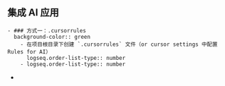 ## 集成 AI 应用
	- ### 方式一：.cursorrules
	  background-color:: green
		- 在项目根目录下创建 `.cursorrules` 文件（or cursor settings 中配置 Rules for AI）
		  logseq.order-list-type:: number
		- logseq.order-list-type:: number
-